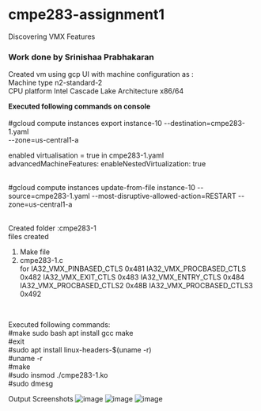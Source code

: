 # cmpe283-assignment1
Discovering VMX Features

<h3>Work done by Srinishaa Prabhakaran</h3>

Created vm using gcp UI with machine configuration as : <br>
Machine type n2-standard-2 <br>
CPU platform Intel Cascade Lake Architecture x86/64

<b>Executed following commands on console</b><br><br> 
#gcloud compute instances export instance-10 --destination=cmpe283-1.yaml<br> --zone=us-central1-a<br> 

enabled virtualisation = true in cmpe283-1.yaml <br> 
advancedMachineFeatures: enableNestedVirtualization: true<br> <br> 

#gcloud compute instances update-from-file instance-10 --source=cmpe283-1.yaml --most-disruptive-allowed-action=RESTART --zone=us-central1-a<br> <br> 

Created folder :cmpe283-1<br> 
files created <br>
1. Make file <br>
2. cmpe283-1.c <br>
for IA32_VMX_PINBASED_CTLS 0x481 IA32_VMX_PROCBASED_CTLS 0x482 IA32_VMX_EXIT_CTLS 0x483 IA32_VMX_ENTRY_CTLS 0x484 <br>
IA32_VMX_PROCBASED_CTLS2 0x48B IA32_VMX_PROCBASED_CTLS3 0x492
<br>

Executed following commands: <br> 
#make sudo bash apt install gcc make <br> 
#exit<br> 
#sudo apt install linux-headers-$(uname -r) <br> 
#uname -r <br> 
#make<br> 
#sudo insmod ./cmpe283-1.ko<br> 
#sudo dmesg<br> 

Output Screenshots
![image](https://user-images.githubusercontent.com/111548210/199575911-aa6b9363-689c-4865-9ec8-2ba10595c9e8.png)
![image](https://user-images.githubusercontent.com/111548210/199574905-a8e6f00a-b02b-4af1-972e-cceccd4890d6.png)
![image](https://user-images.githubusercontent.com/111548210/199575971-cd3417c9-b81f-42f8-814b-17ebd934a79d.png)
